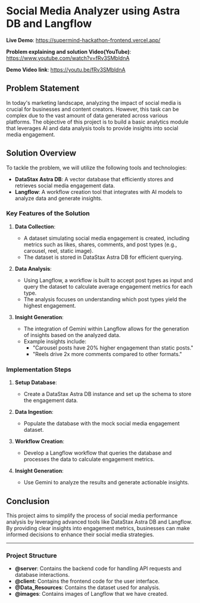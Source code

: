 # Social Media Analyzer using Astra DB and Langflow

**Live Demo**: https://supermind-hackathon-frontend.vercel.app/

**Problem explaining and solution Video(YouTube)**: https://www.youtube.com/watch?v=fRv3SMbldnA

**Demo Video link**: https://youtu.be/fRv3SMbldnA

## Problem Statement

In today's marketing landscape, analyzing the impact of social media is crucial for businesses and content creators. However, this task can be complex due to the vast amount of data generated across various platforms. The objective of this project is to build a basic analytics module that leverages AI and data analysis tools to provide insights into social media engagement.

## Solution Overview

To tackle the problem, we will utilize the following tools and technologies:

- **DataStax Astra DB**: A vector database that efficiently stores and retrieves social media engagement data.
- **Langflow**: A workflow creation tool that integrates with AI models to analyze data and generate insights.

### Key Features of the Solution

1. **Data Collection**: 
   - A dataset simulating social media engagement is created, including metrics such as likes, shares, comments, and post types (e.g., carousel, reel, static image).
   - The dataset is stored in DataStax Astra DB for efficient querying.

2. **Data Analysis**:
   - Using Langflow, a workflow is built to accept post types as input and query the dataset to calculate average engagement metrics for each type.
   - The analysis focuses on understanding which post types yield the highest engagement.

3. **Insight Generation**:
   - The integration of Gemini within Langflow allows for the generation of insights based on the analyzed data.
   - Example insights include:
     - "Carousel posts have 20% higher engagement than static posts."
     - "Reels drive 2x more comments compared to other formats."

### Implementation Steps

1. **Setup Database**: 
   - Create a DataStax Astra DB instance and set up the schema to store the engagement data.

2. **Data Ingestion**:
   - Populate the database with the mock social media engagement dataset.

3. **Workflow Creation**:
   - Develop a Langflow workflow that queries the database and processes the data to calculate engagement metrics.

4. **Insight Generation**:
   - Use Gemini to analyze the results and generate actionable insights.

## Conclusion

This project aims to simplify the process of social media performance analysis by leveraging advanced tools like DataStax Astra DB and Langflow. By providing clear insights into engagement metrics, businesses can make informed decisions to enhance their social media strategies.

---

### Project Structure

- **@server**: Contains the backend code for handling API requests and database interactions.
- **@client**: Contains the frontend code for the user interface.
- **@Data_Resources**: Contains the dataset used for analysis.
- **@images**: Contains images of Langflow that we have created.
